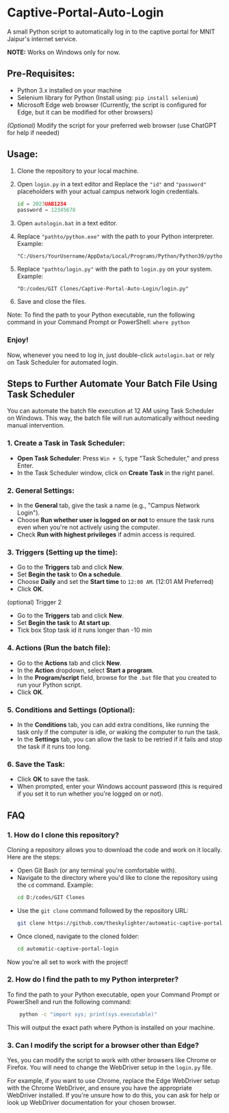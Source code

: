 # Captive-Portal-Auto-Login

A small Python script to automatically log in to the captive portal for MNIT Jaipur's internet service.

**NOTE:** Works on Windows only for now.

## Pre-Requisites:
- Python 3.x installed on your machine
- Selenium library for Python (Install using: `pip install selenium`)
- Microsoft Edge web browser (Currently, the script is configured for Edge, but it can be modified for other browsers)

*(Optional)* Modify the script for your preferred web browser (use ChatGPT for help if needed)

## Usage:

1. Clone the repository to your local machine.
2. Open `login.py` in a text editor and Replace the `"id"` and `"password"` placeholders with your actual campus network login credentials.
    ```python
    id = 2023UAB1234
    password = 12345678 
    ```

3. Open `autologin.bat` in a text editor.
4. Replace `"pathto/python.exe"` with the path to your Python interpreter. Example:
    ```
    "C:/Users/YourUsername/AppData/Local/Programs/Python/Python39/python.exe"
    ```
5. Replace `"pathto/login.py"` with the path to `login.py` on your system. Example:
    ```
    "D:/codes/GIT Clones/Captive-Portal-Auto-Login/login.py"
    ```
6. Save and close the files.
    
Note: To find the path to your Python executable, run the following command in your Command Prompt or PowerShell:
    ```
    where python
    ```

### Enjoy!
Now, whenever you need to log in, just double-click `autologin.bat` or rely on Task Scheduler for automated login.

## Steps to Further Automate Your Batch File Using Task Scheduler

You can automate the batch file execution at 12 AM using Task Scheduler on Windows. This way, the batch file will run automatically without needing manual intervention.

### 1. Create a Task in Task Scheduler:

- **Open Task Scheduler**: Press `Win + S`, type "Task Scheduler," and press Enter.
- In the Task Scheduler window, click on **Create Task** in the right panel.

### 2. General Settings:

- In the **General** tab, give the task a name (e.g., "Campus Network Login").
- Choose **Run whether user is logged on or not** to ensure the task runs even when you're not actively using the computer.
- Check **Run with highest privileges** if admin access is required.

### 3. Triggers (Setting up the time):

- Go to the **Triggers** tab and click **New**.
- Set **Begin the task** to **On a schedule**.
- Choose **Daily** and set the **Start time** to `12:00 AM`. (12:01 AM Preferred)
- Click **OK**.

(optional) Trigger 2
- Go to the **Triggers** tab and click **New**.
- Set **Begin the task** to **At start up**.
- Tick box Stop task id it runs longer than -10 min 

### 4. Actions (Run the batch file):

- Go to the **Actions** tab and click **New**.
- In the **Action** dropdown, select **Start a program**.
- In the **Program/script** field, browse for the `.bat` file that you created to run your Python script.
- Click **OK**.

### 5. Conditions and Settings (Optional):

- In the **Conditions** tab, you can add extra conditions, like running the task only if the computer is idle, or waking the computer to run the task.
- In the **Settings** tab, you can allow the task to be retried if it fails and stop the task if it runs too long.

### 6. Save the Task:

- Click **OK** to save the task.
- When prompted, enter your Windows account password (this is required if you set it to run whether you're logged on or not).

## FAQ

### 1. How do I clone this repository?
Cloning a repository allows you to download the code and work on it locally. Here are the steps:

- Open Git Bash (or any terminal you're comfortable with).
- Navigate to the directory where you'd like to clone the repository using the `cd` command. Example:
    ```bash
    cd D:/codes/GIT Clones
    ```
- Use the `git clone` command followed by the repository URL:
    ```bash
    git clone https://github.com/theskylighter/automatic-captive-portal-login.git
    ```
- Once cloned, navigate to the cloned folder:
    ```bash
    cd automatic-captive-portal-login
    ```
Now you're all set to work with the project!

### 2. How do I find the path to my Python interpreter?
To find the path to your Python executable, open your Command Prompt or PowerShell and run the following command:

```bash
    python -c "import sys; print(sys.executable)" 
```

This will output the exact path where Python is installed on your machine.

### 3. Can I modify the script for a browser other than Edge?
Yes, you can modify the script to work with other browsers like Chrome or Firefox. You will need to change the WebDriver setup in the `login.py` file. 

For example, if you want to use Chrome, replace the Edge WebDriver setup with the Chrome WebDriver, and ensure you have the appropriate WebDriver installed. If you're unsure how to do this, you can ask for help or look up WebDriver documentation for your chosen browser.
